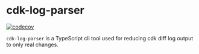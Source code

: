 # cdk-log-parser




[![codecov](https://codecov.io/gh/time-loop/cdk-log-parser/branch/main/graph/badge.svg?token=8Fijd8abTD)](https://codecov.io/gh/time-loop/cdk-log-parser)

`cdk-log-parser` is a TypeScript cli tool used for reducing cdk diff log output to only real changes.
